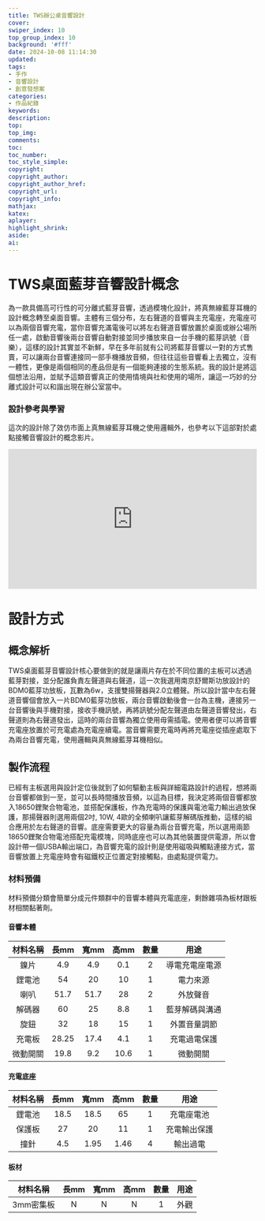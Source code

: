 ```yaml
---
title: TWS辦公桌音響設計
cover: 
swiper_index: 10
top_group_index: 10
background: '#fff'
date: 2024-10-08 11:14:30
updated:
tags:
- 手作
- 音響設計
- 創意發想案
categories:
- 作品紀錄
keywords:
description:
top:
top_img:
comments:
toc:
toc_number:
toc_style_simple:
copyright:
copyright_author:
copyright_author_href:
copyright_url:
copyright_info:
mathjax:
katex:
aplayer:
highlight_shrink:
aside:
ai:
---
```

# TWS桌面藍芽音響設計概念
為一款具備高可行性的可分離式藍芽音響，透過模塊化設計，將真無線藍芽耳機的設計概念轉至桌面音響。主體有三個分布，左右聲道的音響與主充電座，充電座可以為兩個音響充電，當你音響充滿電後可以將左右聲道音響放置於桌面或辦公場所任一處，啟動音響後兩台音響自動對接並同步播放來自一台手機的藍芽訊號（音樂），這樣的設計其實並不新鮮，早在多年前就有公司將藍芽音響以一對的方式售賣，可以讓兩台音響連接同一部手機播放音頻，但往往這些音響看上去獨立，沒有一體性，更像是兩個相同的產品但是有一個能夠連接的生態系統。我的設計是將這個想法沿用，並賦予這類音響真正的使用情境與社和使用的場所，讓這一巧妙的分離式設計可以和諧出現在辦公室當中。
### 設計參考與學習
這次的設計除了效仿市面上真無線藍芽耳機之使用邏輯外，也參考以下這部對於處點接觸音響設計的概念影片。

<div class="video-container">
<iframe width="560" height="315" src="https://www.youtube.com/embed/iOkK694KiNo?si=-4L4o6cER-wYmB82&amp;start=766" title="YouTube video player" frameborder="0" allow="accelerometer; autoplay; clipboard-write; encrypted-media; gyroscope; picture-in-picture; web-share" referrerpolicy="strict-origin-when-cross-origin" allowfullscreen></iframe>
</div>

# 設計方式
## 概念解析
TWS桌面藍芽音響設計核心要做到的就是讓兩片存在於不同位置的主板可以透過藍芽對接，並分配誰負責左聲道與右聲道，這一次我選用南京舒爾斯功放設計的BDM0藍芽功放板，瓦數為6w，支援雙揚聲器與2.0立體聲。所以設計當中左右聲道音響個會放入一片BDM0藍芽功放板，兩台音響啟動後會一台為主機，連接另一台音響後與手機對接，接收手機訊號，再將訊號分配左聲道由左聲道音響發出，右聲道則為右聲道發出，這時的兩台音響為獨立使用毋需插電。使用者便可以將音響充電座放置於可充電處為充電座續電。當音響需要充電時再將充電座從插座處取下為兩台音響充電，使用邏輯與真無線藍芽耳機相似。

## 製作流程
已經有主板選用與設計定位後就到了如何驅動主板與詳細電路設計的過程，想將兩台音響都做到一至，並可以長時間播放音頻，以這為目標，我決定將兩個音響都放入18650鋰聚合物電池，並搭配保護板，作為充電時的保護與電池電力輸出過放保護，那揚聲器則選用兩個2吋, 10W, 4歐的全頻喇叭讓藍芽解碼版推動，這樣的組合應用於左右聲道的音響。底座需要更大的容量為兩台音響充電，所以選用兩節18650鋰聚合物電池搭配充電模塊，同時底座也可以為其他裝置提供電源，所以會設計帶一個USBA輸出端口，為音響充電的設計則是使用磁吸與觸點連接方式，當音響放置上充電座時會有磁鐵校正位置定對接觸點，由處點提供電力。
### 材料預備
材料預備分類會簡單分成元件類群中的音響本體與充電底座，剩餘雜項為板材跟板材相關黏著劑。
#### 音響本體
| 材料名稱 | 長mm | 寬mm | 高mm | 數量 | 用途 |
|:--:|:--:|:--:|:--:|:--:|:--:|
| 鎳片 | 4.9 | 4.9 | 0.1 | 2 | 導電充電座電源 |
| 鋰電池 | 54 | 20 | 10 | 1 | 電力來源 |
| 喇叭 | 51.7 | 51.7 | 28 | 2 | 外放聲音 | 
| 解碼器 | 60 | 25 | 8.8 | 1 | 藍芽解碼與溝通 | 
| 旋鈕 | 32 | 18 | 15 | 1 | 外置音量調節 |
| 充電板 | 28.25 | 17.4 | 4.1 | 1 | 充電過電保護 |
| 微動開關 | 19.8 | 9.2 | 10.6 | 1 | 微動開關 | 
#### 充電底座
| 材料名稱 | 長mm | 寬mm | 高mm | 數量 | 用途 |
|:--:|:--:|:--:|:--:|:--:|:--:|
| 鋰電池 | 18.5 | 18.5 | 65 | 1 | 充電座電池 |
| 保護板 | 27 | 20 | 11 | 1 | 充電輸出保護 |
| 撞針 | 4.5 | 1.95 | 1.46 | 4 | 輸出過電 | 
#### 板材
| 材料名稱 | 長mm | 寬mm | 高mm | 數量 | 用途 |
|:--:|:--:|:--:|:--:|:--:|:--:|
| 3mm密集板 | N | N | N | 1 | 外觀 |

<style>
.video-container {
    position: relative;
    width: 100%;
    padding-top: 56.25%; /* 16:9 aspect ratio (height/width = 9/16 * 100%) */
}

.video-container iframe {
    position: absolute;
    top: 0;
    left: 0;
    width: 100%;
    height: 100%;
}
</style>